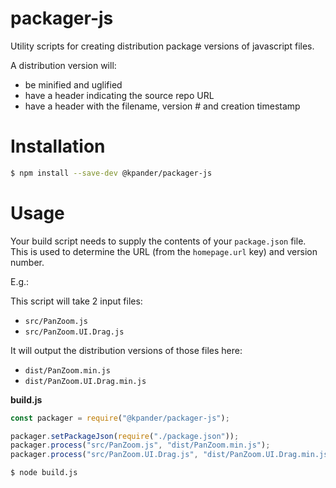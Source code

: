 # packager-js

Utility scripts for creating distribution package versions of javascript files.

A distribution version will:
  - be minified and uglified
  - have a header indicating the source repo URL
  - have a header with the filename, version # and creation timestamp


# Installation

```bash
$ npm install --save-dev @kpander/packager-js
```


# Usage

Your build script needs to supply the contents of your `package.json` file. This is used to determine the URL (from the `homepage.url` key) and version number.

E.g.:

This script will take 2 input files:
  - `src/PanZoom.js`
  - `src/PanZoom.UI.Drag.js`

It will output the distribution versions of those files here:
  - `dist/PanZoom.min.js`
  - `dist/PanZoom.UI.Drag.min.js`

**build.js**

```js
const packager = require("@kpander/packager-js");

packager.setPackageJson(require("./package.json"));
packager.process("src/PanZoom.js", "dist/PanZoom.min.js");
packager.process("src/PanZoom.UI.Drag.js", "dist/PanZoom.UI.Drag.min.js");
```

```bash
$ node build.js
```


